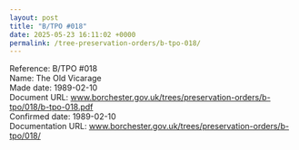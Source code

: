 ```yaml
---
layout: post
title: "B/TPO #018"
date: 2025-05-23 16:11:02 +0000
permalink: /tree-preservation-orders/b-tpo-018/
---
```


Reference:	B/TPO #018 <br/>
Name: The Old Vicarage<br/>
Made date: 1989-02-10<br/>
Document URL: www.borchester.gov.uk/trees/preservation-orders/b-tpo/018/b-tpo-018.pdf<br/>
Confirmed date: 1989-02-10<br/>
Documentation URL: www.borchester.gov.uk/trees/preservation-orders/b-tpo/018/<br/>
